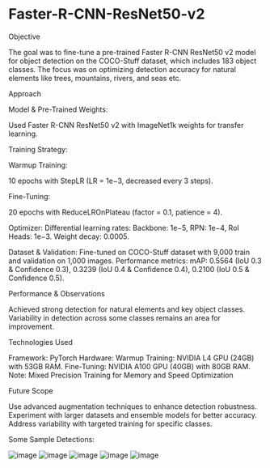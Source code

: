 # Faster-R-CNN-ResNet50-v2

Objective

The goal was to fine-tune a pre-trained Faster R-CNN ResNet50 v2 model for object detection on the COCO-Stuff dataset, which includes 183 object classes. The focus was on optimizing detection accuracy for natural elements like trees, mountains, rivers, and seas etc.

Approach

 Model & Pre-Trained Weights: 

Used Faster R-CNN ResNet50 v2 with ImageNet1k weights for transfer learning.

 Training Strategy:

 Warmup Training: 

10 epochs with StepLR (LR = 1e−3, decreased every 3 steps).

 Fine-Tuning: 

20 epochs with ReduceLROnPlateau (factor = 0.1, patience = 4).

 Optimizer:
 Differential learning rates:
 Backbone: 1e−5, RPN: 1e−4, RoI Heads: 1e−3.
 Weight decay: 0.0005.

 Dataset & Validation:
 Fine-tuned on COCO-Stuff dataset with 9,000 train and validation on 1,000 images.
 Performance metrics:
 mAP: 0.5564 (IoU 0.3 & Confidence 0.3), 0.3239 (IoU 0.4 & Confidence 0.4), 0.2100 (IoU 0.5 & Confidence 0.5).

Performance & Observations

 Achieved strong detection for natural elements and key object classes.
 Variability in detection across some classes remains an area for improvement.

Technologies Used

 Framework: PyTorch
 Hardware:
 Warmup Training: NVIDIA L4 GPU (24GB) with 53GB RAM.
 Fine-Tuning: NVIDIA A100 GPU (40GB) with 80GB RAM.
Note: Mixed Precision Training for Memory and Speed Optimization

Future Scope

 Use advanced augmentation techniques to enhance detection robustness.
 Experiment with larger datasets and ensemble models for better accuracy.
 Address variability with targeted training for specific classes.

Some Sample Detections:

 ![image](https://github.com/user-attachments/assets/cbf477ac-cd4f-4401-8a28-94d7065b0cf9)
 ![image](https://github.com/user-attachments/assets/9cb82513-c426-4f70-b131-f2cf563e126c)
 ![image](https://github.com/user-attachments/assets/9d58dc3b-5e78-4cf3-bbf4-5fbce0c659af)
 ![image](https://github.com/user-attachments/assets/a1bbbc4d-0d03-438a-ba22-52f1da3f4be6)
 ![image](https://github.com/user-attachments/assets/7c93e611-3c65-4128-9e66-049b46cc7357)

